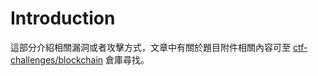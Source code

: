 # Introduction

這部分介紹相關漏洞或者攻擊方式，文章中有關於題目附件相關內容可至 [ctf-challenges/blockchain](https://github.com/ctf-wiki/ctf-challenges/tree/master/blockchain) 倉庫尋找。